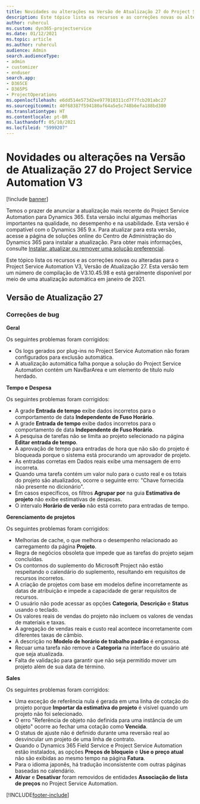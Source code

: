 ```yaml
---
title: Novidades ou alterações na Versão de Atualização 27 do Project Service Automation V3
description: Este tópico lista os recursos e as correções novas ou alteradas disponíveis na Versão de Atualização 27 do Project Service Automation V3.
author: ruhercul
ms.custom: dyn365-projectservice
ms.date: 01/12/2021
ms.topic: article
ms.author: ruhercul
audience: Admin
search.audienceType:
- admin
- customizer
- enduser
search.app:
- D365CE
- D365PS
- ProjectOperations
ms.openlocfilehash: e6dd514e573d2ee977010311cd7f7fcb201abc27
ms.sourcegitcommit: 40f68387f594180af64a5e5c748b6efa188bd300
ms.translationtype: HT
ms.contentlocale: pt-BR
ms.lasthandoff: 05/10/2021
ms.locfileid: "5999207"
---
```

# <a name="whats-new-or-changed-in-project-service-automation-update-release-27-v3"></a>Novidades ou alterações na Versão de Atualização 27 do Project Service Automation V3

[!include [banner](../includes/psa-now-project-operations.md)]

Temos o prazer de anunciar a atualização mais recente do Project Service Automation para Dynamics 365. Esta versão inclui algumas melhorias importantes na qualidade, no desempenho e na usabilidade. Esta versão é compatível com o Dynamics 365 9.x. Para atualizar para esta versão, acesse a página de soluções online do Centro de Administração do Dynamics 365 para instalar a atualização. Para obter mais informações, consulte [Instalar, atualizar ou remover uma solução preferencial](/power-platform/admin/install-remove-preferred-solution).

Este tópico lista os recursos e as correções novas ou alteradas para o Project Service Automation V3, Versão de Atualização 27. Esta versão tem um número de compilação de V3.10.45.98 e está geralmente disponível por meio de uma atualização automática em janeiro de 2021.

## <a name="update-release-27"></a>Versão de Atualização 27

### <a name="bug-fixes"></a>Correções de bug

**Geral**

Os seguintes problemas foram corrigidos:

- Os logs gerados por plug-ins no Project Service Automation não foram configurados para exclusão automática.
- A atualização automática falha porque a solução do Project Service Automation contém um NavBarArea e um elemento de título nulo herdado.

**Tempo e Despesa**

Os seguintes problemas foram corrigidos:

- A grade **Entrada de tempo** exibe dados incorretos para o comportamento de data **Independente de Fuso Horário**.
- A grade **Entrada de tempo** exibe dados incorretos para o comportamento de data **Independente de Fuso Horário**.
- A pesquisa de tarefas não se limita ao projeto selecionado na página **Editar entrada de tempo**.
- A aprovação de tempo para entradas de hora que não são do projeto é bloqueada porque o sistema está procurando um aprovador de projeto.
- As entradas corretas em Dados reais exibe uma mensagem de erro incorreta.
- Quando uma tarefa contém um valor nulo para o custo real e os totais do projeto são atualizados, ocorre o seguinte erro: "Chave fornecida não presente no dicionário".
- Em casos específicos, os filtros **Agrupar por** na guia **Estimativa de projeto** não exibe estimativas de despesas.
- O intervalo **Horário de verão** não está correto para entradas de tempo.

**Gerenciamento de projetos**

Os seguintes problemas foram corrigidos:

- Melhorias de cache, o que melhora o desempenho relacionado ao carregamento da página **Projeto**.
- Regra de negócios obsoleta que impede que as tarefas do projeto sejam concluídas.
- Os contornos do suplemento do Microsoft Project não estão respeitando o calendário do suplemento, resultando em requisitos de recursos incorretos.
- A criação de projetos com base em modelos define incorretamente as datas de atribuição e impede a capacidade de gerar requisitos de recursos.
- O usuário não pode acessar as opções **Categoria**, **Descrição** e **Status** usando o teclado.
- Os valores reais de vendas do projeto não incluem os valores de vendas de materiais e taxas.
- A agregação de vendas reais e custo real acontece incorretamente com diferentes taxas de câmbio.
- A descrição no **Modelo de horário de trabalho padrão** é enganosa.
- Recuar uma tarefa não remove a **Categoria** na interface do usuário até que seja atualizada.
- Falta de validação para garantir que não seja permitido mover um projeto além de sua data de término.

**Sales**

Os seguintes problemas foram corrigidos:

- Uma exceção de referência nula é gerada em uma linha de cotação do projeto porque **Importar da estimativa do projeto** é visível quando um projeto não foi selecionado.
- O erro "Referência de objeto não definida para uma instância de um objeto" ocorre ao fechar uma cotação como **Vencida**.
- O status de ajuste não é definido durante uma reversão real ao desvincular um projeto de uma linha de contrato.
- Quando o Dynamics 365 Field Service e Project Service Automation estão instalados, as opções **Preços de bloqueio** e **Use o preço atual** não são exibidas ao mesmo tempo na página **Fatura**.
- Para o idioma japonês, há tradução inconsistente com outras páginas baseadas no calendário.
- **Ativar** e **Desativar** foram removidos de entidades **Associação de lista de preços** no Project Service Automation.


[!INCLUDE[footer-include](../includes/footer-banner.md)]